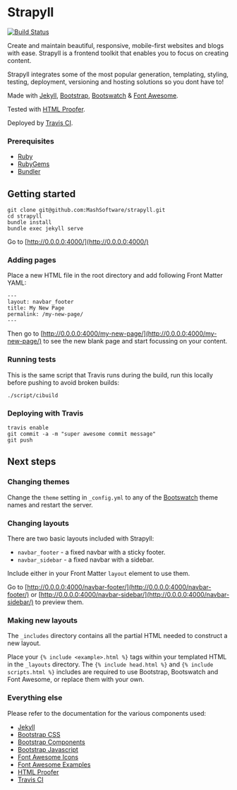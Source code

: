 Strapyll
===================
[![Build Status](https://travis-ci.org/MashSoftware/strapyll.svg?branch=master)](https://travis-ci.org/MashSoftware/strapyll)

Create and maintain beautiful, responsive, mobile-first websites and blogs with ease. Strapyll is a frontend toolkit that enables you to focus on creating content.

Strapyll integrates some of the most popular generation, templating, styling, testing, deployment, versioning and hosting solutions so you dont have to!

Made with [Jekyll](http://jekyllrb.com/), [Bootstrap](http://getbootstrap.com/), [Bootswatch](http://bootswatch.com/) & [Font Awesome](http://fortawesome.github.io/Font-Awesome/).

Tested with [HTML Proofer](https://github.com/gjtorikian/html-proofer).

Deployed by [Travis CI](https://travis-ci.org/).

### Prerequisites
* [Ruby](https://www.ruby-lang.org/en/downloads/)
* [RubyGems](http://rubygems.org/pages/download)
* [Bundler](http://bundler.io/)

## Getting started
```
git clone git@github.com:MashSoftware/strapyll.git
cd strapyll
bundle install
bundle exec jekyll serve
```
Go to [http://0.0.0.0:4000/](http://0.0.0.0:4000/)

### Adding pages
Place a new HTML file in the root directory and add following Front Matter YAML:
```
---
layout: navbar_footer
title: My New Page
permalink: /my-new-page/
---
```
Then go to [http://0.0.0.0:4000/my-new-page/](http://0.0.0.0:4000/my-new-page/) to see the new blank page and start focussing on your content.

### Running tests
This is the same script that Travis runs during the build, run this locally before pushing to avoid broken builds:
```
./script/cibuild
```

### Deploying with Travis
```
travis enable
git commit -a -m "super awesome commit message"
git push
```

## Next steps
### Changing themes
Change the ```theme``` setting in ```_config.yml``` to any of the [Bootswatch](http://bootswatch.com/) theme names and restart the server.


### Changing layouts
There are two basic layouts included with Strapyll:
 * ```navbar_footer``` - a fixed navbar with a sticky footer.
 * ```navbar_sidebar``` - a fixed navbar with a sidebar.

Include either in your Front Matter ```layout``` element to use them.

Go to [http://0.0.0.0:4000/navbar-footer/](http://0.0.0.0:4000/navbar-footer/) or [http://0.0.0.0:4000/navbar-sidebar/](http://0.0.0.0:4000/navbar-sidebar/) to preview them.


### Making new layouts
The ```_includes``` directory contains all the partial HTML needed to construct a new layout.

Place your ```{% include <example>.html %}``` tags within your templated HTML in the ```_layouts``` directory. The ```{% include head.html %}``` and ```{% include scripts.html %}``` includes are required to use Bootstrap, Bootswatch and Font Awesome, or replace them with your own.

### Everything else
Please refer to the documentation for the various components used:
 * [Jekyll](http://jekyllrb.com/docs/home/)
 * [Bootstrap CSS](http://getbootstrap.com/css/)
 * [Bootstrap Components](http://getbootstrap.com/components/)
 * [Bootstrap Javascript](http://getbootstrap.com/javascript/)
 * [Font Awesome Icons](http://fortawesome.github.io/Font-Awesome/icons/)
 * [Font Awesome Examples](http://fortawesome.github.io/Font-Awesome/examples/)
 * [HTML Proofer](https://github.com/gjtorikian/html-proofer)
 * [Travis CI](http://docs.travis-ci.com/)
